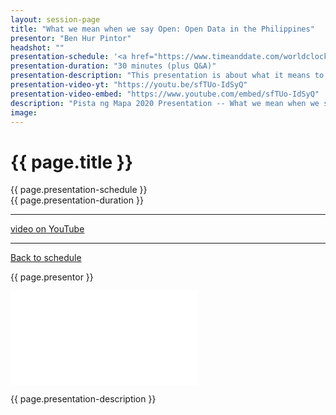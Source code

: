 ```yaml
---
layout: session-page
title: "What we mean when we say Open: Open Data in the Philippines"
presentor: "Ben Hur Pintor"
headshot: ""
presentation-schedule: '<a href="https://www.timeanddate.com/worldclock/fixedtime.html?iso=2020-11-13T06:30:00Z">13 Nov 2020, 14:30 UTC+8</a>'
presentation-duration: "30 minutes (plus Q&A)"
presentation-description: "This presentation is about what it means to be free and open in relation to the Philippine context and experience. It will talk about the open definition, free as in freedom, five-star open data, FOI and open data, data literacy, data ethics, data culture, as well as challenges and steps to move forward with open data in the Philippines. #FreeAsInFreedom #OpenByDefault #OpenData"
presentation-video-yt: "https://youtu.be/sfTUo-IdSyQ"
presentation-video-embed: "https://www.youtube.com/embed/sfTUo-IdSyQ"
description: "Pista ng Mapa 2020 Presentation -- What we mean when we say Open: Open Data in the Philippines by Ben Hur Pintor"
image:
---
```


<h1 class="color-pnm-blue">{{ page.title }}</h1>
<div class="row my-4">
<section class="col-lg-3">
<p class="small">{{ page.presentation-schedule }}<br>
{{ page.presentation-duration }}
</p>
<hr>
<p class="small">
<a href="{{ page.presentation-video-yt }}">video on YouTube</a>
</p>
<hr>
<p class="small"><a href="{{ site.baseurl }}/programme/">Back to schedule</a>
</p>
</section>
<section class="col-lg-9">
<p>{{ page.presentor }}</p>
<div class="embed-responsive embed-responsive-16by9">
<iframe class="mb-4 embed-responsive-item" src="{{ page.presentation-video-embed }}" frameborder="0" allow="accelerometer; autoplay; clipboard-write; encrypted-media; gyroscope; picture-in-picture" allowfullscreen></iframe>
</div>
<p class="mt-4">{{ page.presentation-description }}
</p>
</section>
</div>